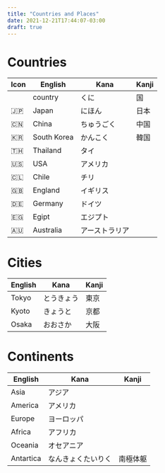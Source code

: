 ```yaml
---
title: "Countries and Places"
date: 2021-12-21T17:44:07-03:00
draft: true
---
```

# Countries
| Icon | English     | Kana           | Kanji |
|------|-------------|----------------|-------|
|      | country     | くに           | 国    |
| 🇯🇵 | Japan       | にほん         | 日本  |
| 🇨🇳 | China       | ちゅうごく     | 中国  |
| 🇰🇷 | South Korea | かんこく       | 韓国  |
| 🇹🇭 | Thailand    | タイ           |       |
| 🇺🇸 | USA         | アメリカ       |       |
| 🇨🇱 | Chile       | チリ           |       |
| 🇬🇧 | England     | イギリス       |       |
| 🇩🇪 | Germany     | ドイツ         |       |
| 🇪🇬 | Egipt       | エジプト       |       |
| 🇦🇺 | Australia   | アーストラリア |       |

# Cities
| English | Kana       | Kanji |
|---------|------------|-------|
| Tokyo   | とうきょう | 東京  |
| Kyoto   | きょうと   | 京都  |
| Osaka   | おおさか   | 大阪  |

# Continents
| English   | Kana               | Kanji    |
|-----------|--------------------|----------|
| Asia      | アジア             |          |
| America   | アメリカ           |          |
| Europe    | ヨーロッパ         |          |
| Africa    | アフリカ           |          |
| Oceania   | オセアニア         |          |
| Antartica | なんきょくたいりく | 南極体躯 |
